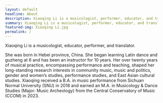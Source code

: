 ```yaml
---
layout: default
headline: About
description: Xiaoqing Li is a musicologist, performer, educator, and translator 
summary: Xiaoqing Li is a musicologist, performer, educator, and translator living in Beijing and Tallahassee. 
featured-img: Xiaoqing Li.jpg
permalink: /
---
```


Xiaoqing Li is a musicologist, educator, performer, and translator.

She was born in Hebei province, China. She began learning Latin dance and guzheng at 6 and has been an instructor for 10 years. Her over twenty years of musical practice, encompassing performance and teaching, shaped her long-standing research interests in community music, music and politics, gender and women’s studies, performance studies, and East Asian cultural studies.
Xiaoqing  received a B.A. in music performance from Sichuan Normal University (SNU) in 2018 and earned an M.A. in Musicology & Dance Studies (Major: Music Archeology) from the Central Conservatory of Music (CCOM) in 2023. 
